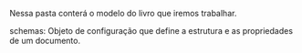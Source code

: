 Nessa pasta conterá o modelo do livro que iremos trabalhar. 

schemas: Objeto de configuração que define a estrutura e as propriedades de um documento.
